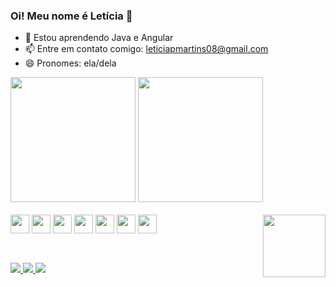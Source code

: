 ### Oi! Meu nome é Letícia 👋

- 🌱 Estou aprendendo Java e Angular
- 📫 Entre em contato comigo: leticiapmartins08@gmail.com
- 😄 Pronomes: ela/dela

<div>
  <img height=200px src="https://github-readme-stats.vercel.app/api?username=Letpmartins&show_icons=true&theme=buefy">
  <img height=200px src="https://github-readme-stats.vercel.app/api/top-langs/?username=Letpmartins&langs_count=10&layout=compact&theme=buefy">
</div>


<div style="display: inline_block">
  <br>
  <img align="center" height=30px width=30px src="https://cdn.jsdelivr.net/gh/devicons/devicon/icons/nodejs/nodejs-plain.svg" />
  <img align="center" vheight=30px width=30px src="https://cdn.jsdelivr.net/gh/devicons/devicon/icons/java/java-original.svg" />
  <img align="center" height=30px width=30px src="https://cdn.jsdelivr.net/gh/devicons/devicon/icons/javascript/javascript-plain.svg" />
  <img align="center" height=30px width=30px src="https://cdn.jsdelivr.net/gh/devicons/devicon/icons/typescript/typescript-plain.svg" />
  <img align="center" height=30px width=30px src="https://cdn.jsdelivr.net/gh/devicons/devicon/icons/mysql/mysql-original.svg" />
  <img align="center" height=30px width=30px src="https://cdn.jsdelivr.net/gh/devicons/devicon/icons/html5/html5-plain.svg" />
  <img align="center" height=30px width=30px src="https://cdn.jsdelivr.net/gh/devicons/devicon/icons/css3/css3-plain.svg" />
  <img align="right" height=100px width=100px src="https://media.discordapp.net/attachments/893934620490485823/893934788715630632/download20211006152452.png"/>
</div>

##

<div>
  <br>
  <a href="https://www.facebook.com/leticia.martins.90857" target="_blank">
    <img src="https://img.shields.io/badge/Facebook-1877F2?style=for-the-badge&logo=facebook&logoColor=white" target="_blank"/>
  </a>
  <a href="https://www.instagram.com/let.martins08/" target="_blank">
    <img src="https://img.shields.io/badge/Instagram-E4405F?style=for-the-badge&logo=instagram&logoColor=white" target="_blank"/>
  </a>
  <a href="https://www.linkedin.com/in/let%C3%ADcia-porto-martins-a56a86107/" target="_blank">
    <img src="https://img.shields.io/badge/LinkedIn-0077B5?style=for-the-badge&logo=linkedin&logoColor=white" target="_blank" />
  </a>
</div>

##

